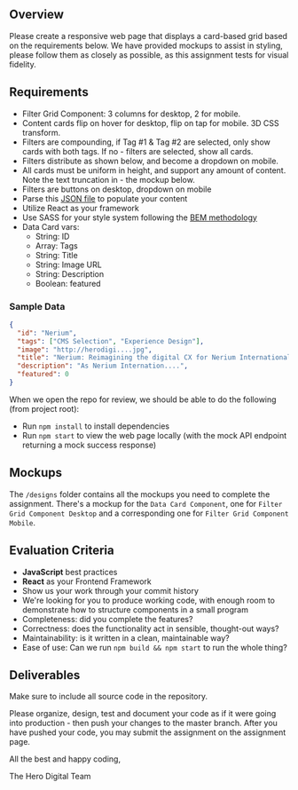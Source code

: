 ## Overview

Please create a responsive web page that displays a card-based grid based on the requirements below. We have provided mockups to assist in styling, please follow them as closely as possible, as this assignment tests for visual fidelity.

## Requirements

- Filter Grid Component: 3 columns for desktop, 2 for mobile.
- Content cards flip on hover for desktop, flip on tap for mobile. 3D CSS transform.
- Filters are compounding, if Tag #1 & Tag #2 are selected, only show cards with both tags. If no - filters are selected, show all cards.
- Filters distribute as shown below, and become a dropdown on mobile.
- All cards must be uniform in height, and support any amount of content. Note the text truncation in - the mockup below.
- Filters are buttons on desktop, dropdown on mobile
- Parse this [JSON file](https://s3-us-west-1.amazonaws.com/hero-engineering-public/interview/fe-code-challenge.json) to populate your content
- Utilize React as your framework
- Use SASS for your style system following the [BEM methodology](http://getbem.com/introduction/)
- Data Card vars:
  - String: ID
  - Array: Tags
  - String: Title
  - String: Image URL
  - String: Description
  - Boolean: featured

### Sample Data

```json
{
  "id": "Nerium",
  "tags": ["CMS Selection", "Experience Design"],
  "image": "http://herodigi....jpg",
  "title": "Nerium: Reimagining the digital CX for Nerium International",
  "description": "As Nerium Internation....",
  "featured": 0
}
```

When we open the repo for review, we should be able to do the following (from project root):

- Run `npm install` to install dependencies
- Run `npm start` to view the web page locally (with the mock API endpoint returning a mock success response)

## Mockups

The `/designs` folder contains all the mockups you need to complete the assignment. There's a mockup for the `Data Card Component`, one for `Filter Grid Component Desktop` and a corresponding one for `Filter Grid Component Mobile`.

## Evaluation Criteria

- **JavaScript** best practices
- **React** as your Frontend Framework
- Show us your work through your commit history
- We're looking for you to produce working code, with enough room to demonstrate how to structure components in a small program
- Completeness: did you complete the features?
- Correctness: does the functionality act in sensible, thought-out ways?
- Maintainability: is it written in a clean, maintainable way?
- Ease of use: Can we run `npm build && npm start` to run the whole thing?

## Deliverables

Make sure to include all source code in the repository.

Please organize, design, test and document your code as if it were going into production - then push your changes to the master branch. After you have pushed your code, you may submit the assignment on the assignment page.

All the best and happy coding,

The Hero Digital Team
